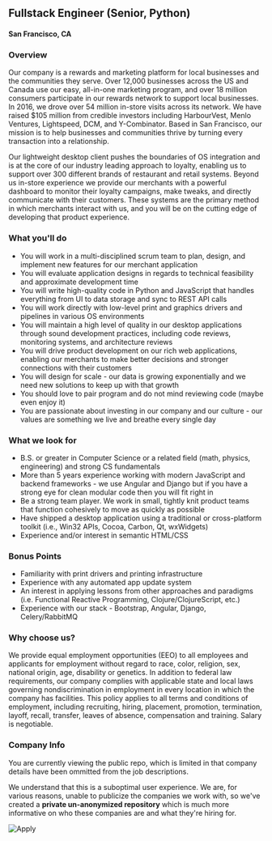 ## Fullstack Engineer (Senior, Python) 
#### San Francisco, CA

### Overview
Our company is a rewards and marketing platform for local businesses and the communities they serve. Over 12,000 businesses across the US and Canada use our easy, all-in-one marketing program, and over 18 million consumers participate in our rewards network to support local businesses. In 2016, we drove over 54 million in-store visits across its network. We have raised $105 million from credible investors including HarbourVest, Menlo Ventures, Lightspeed, DCM, and Y-Combinator. Based in San Francisco, our mission is to help businesses and communities thrive by turning every transaction into a relationship.

Our lightweight desktop client pushes the boundaries of OS integration and is at the core of our industry leading approach to loyalty, enabling us to support over 300 different brands of restaurant and retail systems. Beyond us in-store experience we provide our merchants with a powerful dashboard to monitor their loyalty campaigns, make tweaks, and directly communicate with their customers. These systems are the primary method in which merchants interact with us, and you will be on the cutting edge of developing that product experience.

### What you'll do
+ You will work in a multi-disciplined scrum team to plan, design, and implement new features for our merchant application
+ You will evaluate application designs in regards to technical feasibility and approximate development time
+ You will write high-quality code in Python and JavaScript that handles everything from UI to data storage and sync to REST API calls
+ You will work directly with low-level print and graphics drivers and pipelines in various OS environments
+ You will maintain a high level of quality in our desktop applications through sound development practices, including code reviews, monitoring systems, and architecture reviews
+ You will drive product development on our rich web applications, enabling our merchants to make better decisions and stronger connections with their customers
+ You will design for scale - our data is growing exponentially and we need new solutions to keep up with that growth
+ You should love to pair program and do not mind reviewing code (maybe even enjoy it)
+ You are passionate about investing in our company and our culture - our values are something we live and breathe every single day

### What we look for
+ B.S. or greater in Computer Science or a related field (math, physics, engineering) and strong CS fundamentals
+ More than 5 years experience working with modern JavaScript and backend frameworks - we use Angular and Django but if you have a strong eye for clean modular code then you will fit right in
+ Be a strong team player. We work in small, tightly knit product teams that function cohesively to move as quickly as possible
+ Have shipped a desktop application using a traditional or cross-platform toolkit (i.e., Win32 APIs, Cocoa, Carbon, Qt, wxWidgets)
+ Experience and/or interest in semantic HTML/CSS

### Bonus Points
+ Familiarity with print drivers and printing infrastructure
+ Experience with any automated app update system
+ An interest in applying lessons from other approaches and paradigms (i.e. Functional Reactive Programming, Clojure/ClojureScript, etc.)
+ Experience with our stack - Bootstrap, Angular, Django, Celery/RabbitMQ

### Why choose us?
We provide equal employment opportunities (EEO) to all employees and applicants for employment without regard to race, color, religion, sex, national origin, age, disability or genetics. In addition to federal law requirements, our company complies with applicable state and local laws governing nondiscrimination in employment in every location in which the company has facilities. This policy applies to all terms and conditions of employment, including recruiting, hiring, placement, promotion, termination, layoff, recall, transfer, leaves of absence, compensation and training.
Salary is negotiable.


### Company Info
You are currently viewing the public repo, which is limited in that company details have been ommitted from the job descriptions.  
    
We understand that this is a suboptimal user experience.  We are, for various reasons, unable to publicize the companies we work with, so we've
created a **private un-anonymized repository** which is much more informative on who these companies are and what they're hiring for.  
    
![Apply](https://dabuttonfactory.com/button.png?t=Apply&f=Calibri-Bold&ts=24&tc=fff&tshs=1&tshc=000&hp=20&vp=8&c=5&bgt=gradient&bgc=3d85c6&ebgc=073763)
